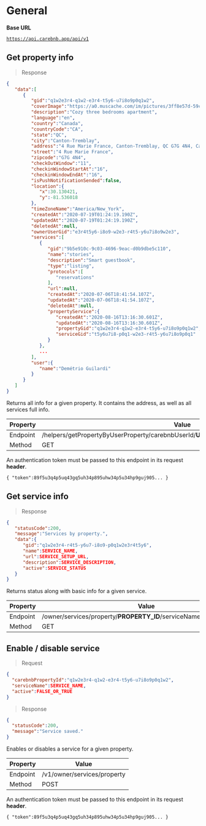 # General

**Base URL**

<code>https://api.carebnb.app/api/v1</code>





## Get property info

> Response

```json
{
   "data":[
      {
         "gid":"q1w2e3r4-q1w2-e3r4-t5y6-u7i8o9p0q1w2",
         "coverImage":"https://a0.muscache.com/im/pictures/3ff8e57d-59c9-4193-a6c1-c89f2be79ea2.jpg?aki_policy=medium",
         "description":"Cozy three bedrooms apartment",
         "language":"en",
         "country":"Canada",
         "countryCode":"CA",
         "state":"QC",
         "city":"Canton-Tremblay",
         "address":"4 Rue Marie France, Canton-Tremblay, QC G7G 4N4, Canada",
         "street":"4 Rue Marie France",
         "zipcode":"G7G 4N4",
         "checkOutWindow":"11",
         "checkinWindowStartAt":"16",
         "checkinWindowEndAt":"16",
         "isPushNotificationSended":false,
         "location":{
            "x":30.130421,
            "y":-81.536018
         },
         "timeZoneName":"America/New_York",
         "createdAt":"2020-07-19T01:24:19.190Z",
         "updatedAt":"2020-07-19T01:24:19.190Z",
         "deletedAt":null,
         "ownerUserGid":"e3r4t5y6-i8o9-w2e3-r4t5-y6u7i8o9w2e3",
         "services":[
            {
               "gid":"9b5e910c-9c03-4696-9eac-d0b9dbe5c110",
               "name":"stories",
               "description":"Smart guestbook",
               "type":"listing",
               "protocols":[
                  "reservations"
               ],
               "url":null,
               "createdAt":"2020-07-06T18:41:54.107Z",
               "updatedAt":"2020-07-06T18:41:54.107Z",
               "deletedAt":null,
               "propertyService":{
                  "createdAt":"2020-08-16T13:16:30.601Z",
                  "updatedAt":"2020-08-16T13:16:30.601Z",
                  "propertyGid":"q1w2e3r4-q1w2-e3r4-t5y6-u7i8o9p0q1w2",
                  "serviceGid":"t5y6u7i8-p0q1-w2e3-r4t5-y6u7i8o9p0q1"
               }
            },
            ...
         ],
         "user":{
            "name":"Demétrio Guilardi"
         }
      }
   ]
}
```

Returns all info for a given property.
It contains the address, as well as all services full info.

Property | Value
-------- | -------
Endpoint | /helpers/getPropertyByUserProperty/carebnbUserId/**USER_ID**/carebnbPropertyId/**PROPERTY_ID**
Method   | GET

An authentication token must be passed to this endpoint in its request **header**.

<code>{
   "token":89f5u3q4p5uq43gq5uh34p895uhw34p5u34hp9guj905...
}
</code>





## Get service info

> Response

```json
{
   "statusCode":200,
   "message":"Services by property.",
   "data":{
      "gid":"q1w2e3r4-r4t5-y6u7-i8o9-p0q1w2e3r4t5y6",
      "name":SERVICE_NAME,
      "url":SERVICE_SETUP_URL,
      "description":SERVICE_DESCRIPTION,
      "active":SERVICE_STATUS
   }
}
```

Returns status along with basic info for a given service.

Property | Value
-------- | -------
Endpoint | /owner/services/property/**PROPERTY_ID**/serviceName/**SERVICE_NAME**
Method   | GET





## Enable / disable service

> Request

```json
{
  "carebnbPropertyId":"q1w2e3r4-q1w2-e3r4-t5y6-u7i8o9p0q1w2",
  "serviceName":SERVICE_NAME,
  "active":FALSE_OR_TRUE
}
```

> Response

```json
{
  "statusCode":200,
  "message":"Service saved."
}
```

Enables or disables a service for a given property.

Property | Value
-------- | -------
Endpoint | /v1/owner/services/property
Method   | POST

An authentication token must be passed to this endpoint in its request **header**.

<code>{
   "token":89f5u3q4p5uq43gq5uh34p895uhw34p5u34hp9guj905...
}
</code>